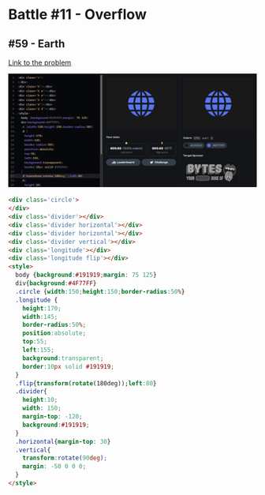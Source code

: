 # Battle #11 - Overflow

## #59 - Earth

[Link to the problem](https://cssbattle.dev/play/59)

![result](../../Images/Battle%2011/59-Earth.png)

```html
<div class='circle'>
</div>
<div class='divider'></div>
<div class='divider horizontal'></div>
<div class='divider horizontal'></div>
<div class='divider vertical'></div>
<div class='longitude'></div>
<div class='longitude flip'></div>
<style>
  body {background:#191919;margin: 75 125}
  div{background:#4F77FF}
  .circle {width:150;height:150;border-radius:50%}
  .longitude {
    height:170;
    width:145;
    border-radius:50%;
    position:absolute;
    top:55;
    left:155;
    background:transparent;
    border:10px solid #191919;
  }
  .flip{transform(rotate(180deg));left:80}
  .divider{
    height:10;
    width: 150;
    margin-top: -120;
    background:#191919;
  }
  .horizontal{margin-top: 30}
  .vertical{
    transform:rotate(90deg);
    margin: -50 0 0 0;
  }
</style>
```